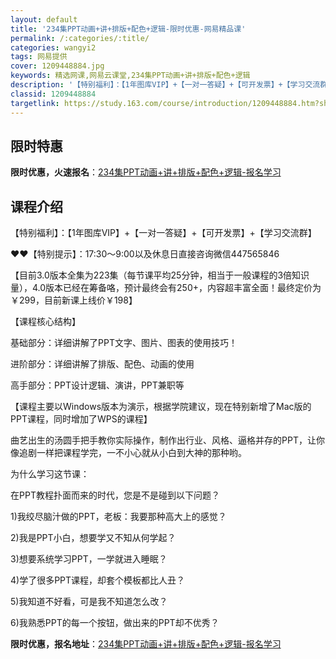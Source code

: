 ```yaml
---
layout: default
title: '234集PPT动画+讲+排版+配色+逻辑-限时优惠-网易精品课'
permalink: /:categories/:title/
categories: wangyi2
tags: 网易提供
cover: 1209448884.jpg
keywords: 精选网课,网易云课堂,234集PPT动画+讲+排版+配色+逻辑
description: '【特别福利】：【1年图库VIP】+【一对一答疑】+【可开发票】+【学习交流群】❤❤【特别提示】：17:30～9:00以及'
classid: 1209448884
targetlink: https://study.163.com/course/introduction/1209448884.htm?share=1&shareId=1025206652&utm_campaign=share&utm_medium=iphoneShare&utm_source=&utm_u=1025206652
---
```


## 限时特惠

**限时优惠，火速报名**：[234集PPT动画+讲+排版+配色+逻辑-报名学习](https://study.163.com/course/introduction/1209448884.htm?share=1&shareId=1025206652&utm_campaign=share&utm_medium=iphoneShare&utm_source=&utm_u=1025206652)

## 课程介绍

【特别福利】：【1年图库VIP】+【一对一答疑】+【可开发票】+【学习交流群】

❤❤【特别提示】：17:30～9:00以及休息日直接咨询微信447565846

【目前3.0版本全集为223集（每节课平均25分钟，相当于一般课程的3倍知识量），4.0版本已经在筹备咯，预计最终会有250+，内容超丰富全面！最终定价为￥299，目前新课上线价￥198】



【课程核心结构】

基础部分：详细讲解了PPT文字、图片、图表的使用技巧！

进阶部分：详细讲解了排版、配色、动画的使用

高手部分：PPT设计逻辑、演讲，PPT兼职等

【课程主要以Windows版本为演示，根据学院建议，现在特别新增了Mac版的PPT课程，同时增加了WPS的课程】



曲艺出生的汤圆手把手教你实际操作，制作出行业、风格、逼格并存的PPT，让你像追剧一样把课程学完，一不小心就从小白到大神的那种哟。

为什么学习这节课：

在PPT教程扑面而来的时代，您是不是碰到以下问题？

1)我绞尽脑汁做的PPT，老板：我要那种高大上的感觉？

2)我是PPT小白，想要学又不知从何学起？

3)想要系统学习PPT，一学就进入睡眠？

4)学了很多PPT课程，却套个模板都比人丑？

5)我知道不好看，可是我不知道怎么改？

6)我熟悉PPT的每一个按钮，做出来的PPT却不优秀？

**限时优惠，报名地址**：[234集PPT动画+讲+排版+配色+逻辑-报名学习](https://study.163.com/course/introduction/1209448884.htm?share=1&shareId=1025206652&utm_campaign=share&utm_medium=iphoneShare&utm_source=&utm_u=1025206652)

